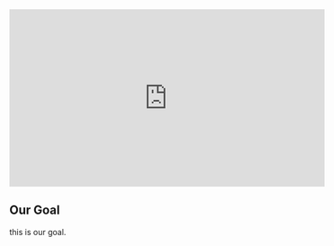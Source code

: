 <iframe width="560" height="315" src="https://www.youtube.com/embed/LIWbUjHZFTw" frameborder="0" allow="autoplay; encrypted-media" allowfullscreen></iframe>

## Our Goal

this is our goal.
